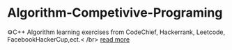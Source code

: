 # Algorithm-Competivive-Programing
⚙️C++ Algorithm learning exercises from CodeChief, Hackerrank, Leetcode, FacebookHackerCup,ect.< /br>
[read more](https://github.com/rashmitha520/AlgoBloom)
